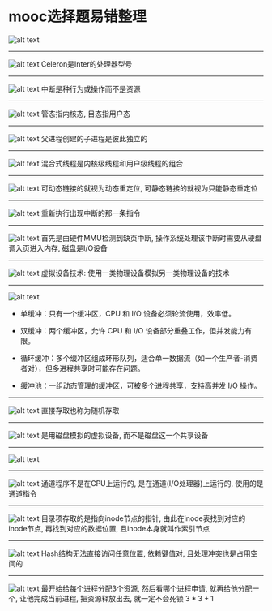 # mooc选择题易错整理

![alt text](/assets/mooc0.png)

---

![alt text](/assets/mooc1.png)
Celeron是Inter的处理器型号

---
![alt text](/assets/mooc2.png)
中断是种行为或操作而不是资源

---
![alt text](/assets/mooc3.png)
管态指内核态, 目态指用户态

---
![alt text](/assets/mooc4.png)
父进程创建的子进程是彼此独立的

---
![alt text](/assets/mooc5.png)
混合式线程是内核级线程和用户级线程的组合

---
![alt text](/assets/mooc6.png)
可动态链接的就视为动态重定位, 可静态链接的就视为只能静态重定位

---
![alt text](/assets/mooc7.png)
重新执行出现中断的那一条指令

---
![alt text](/assets/mooc8.png)
首先是由硬件MMU检测到缺页中断, 操作系统处理该中断时需要从硬盘调入页进入内存, 磁盘是I/O设备

---
![alt text](/assets/mooc9.png)
虚拟设备技术: 使用一类物理设备模拟另一类物理设备的技术

---
![alt text](/assets/mooc10.png)
- 单缓冲：只有一个缓冲区，CPU 和 I/O 设备必须轮流使用，效率低。

- 双缓冲：两个缓冲区，允许 CPU 和 I/O 设备部分重叠工作，但并发能力有限。

- 循环缓冲：多个缓冲区组成环形队列，适合单一数据流（如一个生产者-消费者对），但多进程共享时可能存在问题。

- 缓冲池：一组动态管理的缓冲区，可被多个进程共享，支持高并发 I/O 操作。

---
![alt text](/assets/mooc11.png)
直接存取也称为随机存取

---
![alt text](/assets/mooc12.png)
是用磁盘模拟的虚拟设备, 而不是磁盘这一个共享设备

---
![alt text](/assets/mooc13.png)

---
![alt text](/assets/mooc14.png)
通道程序不是在CPU上运行的, 是在通道(I/O处理器)上运行的, 使用的是通道指令

---
![alt text](/assets/mooc15.png)
目录项存取的是指向inode节点的指针, 由此在inode表找到对应的inode节点, 再找到对应的数据位置, 且inode本身就叫作索引节点

---
![alt text](/assets/mooc16.png)
Hash结构无法直接访问任意位置, 依赖键值对, 且处理冲突也是占用空间的

---
![alt text](/assets/mooc17.png)
最开始给每个进程分配3个资源, 然后看哪个进程申请, 就再给他分配一个, 让他完成当前进程, 把资源释放出去, 就一定不会死锁
$3 * 3 + 1$